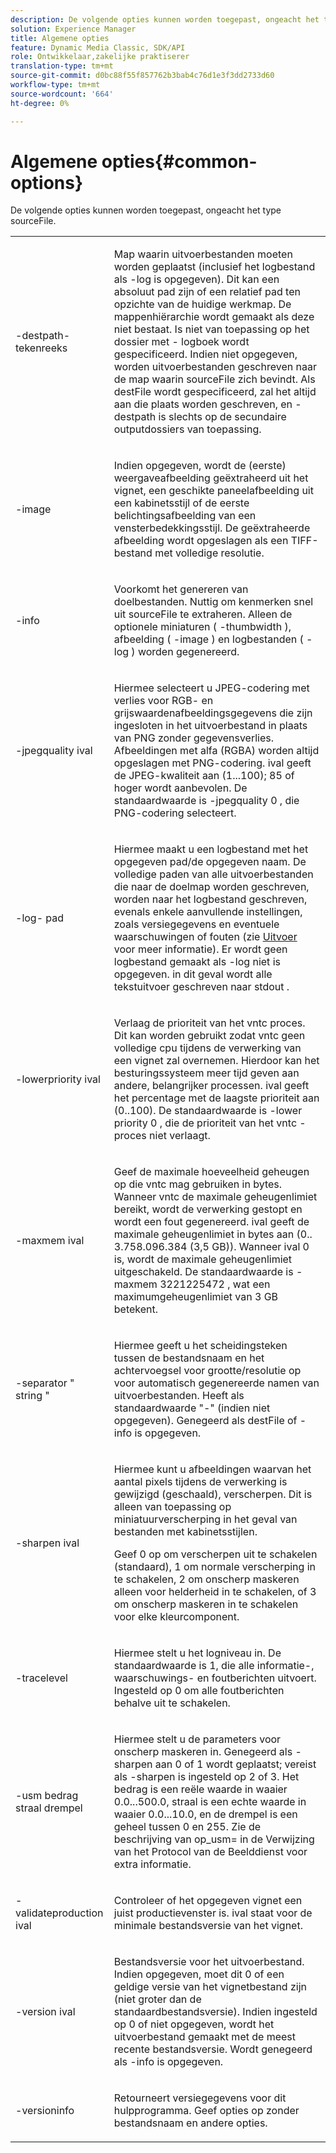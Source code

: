 ```yaml
---
description: De volgende opties kunnen worden toegepast, ongeacht het type sourceFile.
solution: Experience Manager
title: Algemene opties
feature: Dynamic Media Classic, SDK/API
role: Ontwikkelaar,zakelijke praktiserer
translation-type: tm+mt
source-git-commit: d0bc88f55f857762b3bab4c76d1e3f3dd2733d60
workflow-type: tm+mt
source-wordcount: '664'
ht-degree: 0%

---
```



# Algemene opties{#common-options}

De volgende opties kunnen worden toegepast, ongeacht het type sourceFile.

<table id="simpletable_3BFC3737C891411D84405CEEF6B19542"> 
 <tr class="strow"> 
  <td class="stentry"> <p> <span class="codeph"> -destpath- <span class="varname"> tekenreeks  </span> </span> </p> </td> 
  <td class="stentry"> <p>Map waarin uitvoerbestanden moeten worden geplaatst (inclusief het logbestand als <span class="codeph"> -log </span> is opgegeven). Dit kan een absoluut pad zijn of een relatief pad ten opzichte van de huidige werkmap. De mappenhiërarchie wordt gemaakt als deze niet bestaat. Is niet van toepassing op het dossier met <span class="codeph"> - logboek </span> wordt gespecificeerd. Indien niet opgegeven, worden uitvoerbestanden geschreven naar de map waarin <span class="varname"> sourceFile </span> zich bevindt. Als <span class="varname"> destFile </span> wordt gespecificeerd, zal het altijd aan die plaats worden geschreven, en <span class="codeph"> - destpath </span> is slechts op de secundaire outputdossiers van toepassing. </p> </td> 
 </tr> 
 <tr class="strow"> 
  <td class="stentry"> <p> <span class="codeph"> -image  </span> </p> </td> 
  <td class="stentry"> <p>Indien opgegeven, wordt de (eerste) weergaveafbeelding geëxtraheerd uit het vignet, een geschikte paneelafbeelding uit een kabinetsstijl of de eerste belichtingsafbeelding van een vensterbedekkingsstijl. De geëxtraheerde afbeelding wordt opgeslagen als een TIFF-bestand met volledige resolutie. </p> </td> 
 </tr> 
 <tr class="strow"> 
  <td class="stentry"> <p> <span class="codeph"> -info  </span> </p> </td> 
  <td class="stentry"> <p>Voorkomt het genereren van doelbestanden. Nuttig om kenmerken snel uit <span class="varname"> sourceFile </span> te extraheren. Alleen de optionele miniaturen ( <span class="codeph"> -thumbwidth </span>), afbeelding ( <span class="codeph"> -image </span>) en logbestanden ( <span class="codeph"> -log </span>) worden gegenereerd. </p> </td> 
 </tr> 
 <tr class="strow"> 
  <td class="stentry"> <p> <span class="codeph"> -jpegquality  <span class="varname"> ival  </span> </span> </p> </td> 
  <td class="stentry"> <p>Hiermee selecteert u JPEG-codering met verlies voor RGB- en grijswaardenafbeeldingsgegevens die zijn ingesloten in het uitvoerbestand in plaats van PNG zonder gegevensverlies. Afbeeldingen met alfa (RGBA) worden altijd opgeslagen met PNG-codering. <span class="varname"> ival  </span> geeft de JPEG-kwaliteit aan (1...100); 85 of hoger wordt aanbevolen. De standaardwaarde is <span class="codeph"> -jpegquality 0 </span>, die PNG-codering selecteert. </p> </td> 
 </tr> 
 <tr class="strow"> 
  <td class="stentry"> <p> <span class="codeph"> -log- <span class="varname"> pad  </span> </span> </p> </td> 
  <td class="stentry"> <p>Hiermee maakt u een logbestand met het opgegeven pad/de opgegeven naam. De volledige paden van alle uitvoerbestanden die naar de doelmap worden geschreven, worden naar het logbestand geschreven, evenals enkele aanvullende instellingen, zoals versiegegevens en eventuele waarschuwingen of fouten (zie <a href="../../../../ir-api/vntc/utilities/c-ir-vignette-converter-vntc/r-ir-output.md#reference-c51e30b721eb416bb646089f0ac045c5" type="reference" format="dita" scope="local"> Uitvoer </a> voor meer informatie). Er wordt geen logbestand gemaakt als <span class="codeph"> -log </span> niet is opgegeven. in dit geval wordt alle tekstuitvoer geschreven naar <span class="codeph"> stdout </span>. </p> </td> 
 </tr> 
 <tr class="strow"> 
  <td class="stentry"> <p> <span class="codeph"> -lowerpriority  <span class="varname"> ival  </span> </span> </p> </td> 
  <td class="stentry"> <p>Verlaag de prioriteit van het <span class="filepath"> vntc </span> proces. Dit kan worden gebruikt zodat <span class="filepath"> vntc </span> geen volledige cpu tijdens de verwerking van een vignet zal overnemen. Hierdoor kan het besturingssysteem meer tijd geven aan andere, belangrijker processen. <span class="varname"> ival  </span> geeft het percentage met de laagste prioriteit aan (0..100). De standaardwaarde is <span class="codeph"> -lower priority 0 </span>, die de prioriteit van het <span class="filepath"> vntc </span>-proces niet verlaagt. </p> </td> 
 </tr> 
 <tr class="strow"> 
  <td class="stentry"> <p> <span class="codeph"> -maxmem  <span class="varname"> ival  </span> </span> </p> </td> 
  <td class="stentry"> <p>Geef de maximale hoeveelheid geheugen op die <span class="filepath"> vntc </span> mag gebruiken in bytes. Wanneer <span class="filepath"> vntc </span> de maximale geheugenlimiet bereikt, wordt de verwerking gestopt en wordt een fout gegenereerd. <span class="varname"> ival  </span> geeft de maximale geheugenlimiet in bytes aan (0.. 3.758.096.384 (3,5 GB)). Wanneer <span class="varname"> ival </span> 0 is, wordt de maximale geheugenlimiet uitgeschakeld. De standaardwaarde is <span class="codeph"> -maxmem 3221225472 </span>, wat een maximumgeheugenlimiet van 3 GB betekent. </p> </td> 
 </tr> 
 <tr class="strow"> 
  <td class="stentry"> <p> <span class="codeph"> -separator "  <span class="varname"> string  </span>"  </span> </p> </td> 
  <td class="stentry"> <p>Hiermee geeft u het scheidingsteken tussen de bestandsnaam en het achtervoegsel voor grootte/resolutie op voor automatisch gegenereerde namen van uitvoerbestanden. Heeft als standaardwaarde "-" (indien niet opgegeven). Genegeerd als <span class="varname"> destFile </span> of <span class="codeph"> -info </span> is opgegeven. </p> </td> 
 </tr> 
 <tr class="strow"> 
  <td class="stentry"> <p> <span class="codeph"> -sharpen  <span class="varname"> ival  </span> </span> </p> </td> 
  <td class="stentry"> <p>Hiermee kunt u afbeeldingen waarvan het aantal pixels tijdens de verwerking is gewijzigd (geschaald), verscherpen. Dit is alleen van toepassing op miniatuurverscherping in het geval van bestanden met kabinetsstijlen. </p> <p>Geef 0 op om verscherpen uit te schakelen (standaard), 1 om normale verscherping in te schakelen, 2 om onscherp maskeren alleen voor helderheid in te schakelen, of 3 om onscherp maskeren in te schakelen voor elke kleurcomponent. </p> </td> 
 </tr> 
 <tr class="strow"> 
  <td class="stentry"> <p> <span class="codeph"> -tracelevel  </span> </p> </td> 
  <td class="stentry"> <p>Hiermee stelt u het logniveau in. De standaardwaarde is 1, die alle informatie-, waarschuwings- en foutberichten uitvoert. Ingesteld op 0 om alle foutberichten behalve uit te schakelen. </p> </td> 
 </tr> 
 <tr class="strow"> 
  <td class="stentry"> <p> <span class="codeph"> -usm  <span class="varname"> bedrag  </span> <span class="varname"> straal  </span> <span class="varname"> drempel  </span> </span> </p> </td> 
  <td class="stentry"> <p>Hiermee stelt u de parameters voor onscherp maskeren in. Genegeerd als <span class="codeph"> -sharpen </span> aan 0 of 1 wordt geplaatst; vereist als <span class="codeph"> -sharpen </span> is ingesteld op 2 of 3. <span class="varname"> Het bedrag  </span> is een reële waarde in waaier 0.0...500.0,  <span class="varname"> straal  </span> is een echte waarde in waaier 0.0...10.0, en de  <span class="varname"> drempel  </span> is een geheel tussen 0 en 255. Zie de beschrijving van <span class="codeph"> op_usm= </span> in de Verwijzing van het Protocol van de Beelddienst voor extra informatie. </p> </td> 
 </tr> 
 <tr class="strow"> 
  <td class="stentry"> <p> <span class="codeph"> -validateproduction  <span class="varname"> ival  </span> </span> </p> </td> 
  <td class="stentry"> <p>Controleer of het opgegeven vignet een juist productievenster is. <span class="varname"> ival  </span> staat voor de minimale bestandsversie van het vignet. </p> </td> 
 </tr> 
 <tr class="strow"> 
  <td class="stentry"> <p> <span class="codeph"> -version  <span class="varname"> ival  </span> </span> </p> </td> 
  <td class="stentry"> <p>Bestandsversie voor het uitvoerbestand. Indien opgegeven, moet dit 0 of een geldige versie van het vignetbestand zijn (niet groter dan de standaardbestandsversie). Indien ingesteld op 0 of niet opgegeven, wordt het uitvoerbestand gemaakt met de meest recente bestandsversie. Wordt genegeerd als <span class="codeph"> -info </span> is opgegeven. </p> </td> 
 </tr> 
 <tr class="strow"> 
  <td class="stentry"> <p> <span class="codeph"> -versioninfo  </span> </p> </td> 
  <td class="stentry"> <p>Retourneert versiegegevens voor dit hulpprogramma. Geef opties op zonder bestandsnaam en andere opties. </p> </td> 
 </tr> 
</table>

